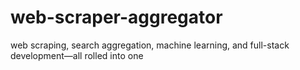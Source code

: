 # web-scraper-aggregator
web scraping, search aggregation, machine learning, and full-stack development—all rolled into one
